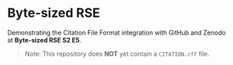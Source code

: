 # Byte-sized RSE

Demonstrating the Citation File Format integration with GitHub and Zenodo at **Byte-sized RSE S2 E5**.

> Note: This repository does **NOT** yet contain a `CITATION.cff` file.
